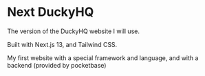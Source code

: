 # Next DuckyHQ

The version of the DuckyHQ website I will use.

Built with Next.js 13, and Tailwind CSS.

My first website with a special framework and language, and with a backend (provided by pocketbase)
